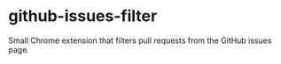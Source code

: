 github-issues-filter
====================

Small Chrome extension that filters pull requests from the GitHub issues page.

